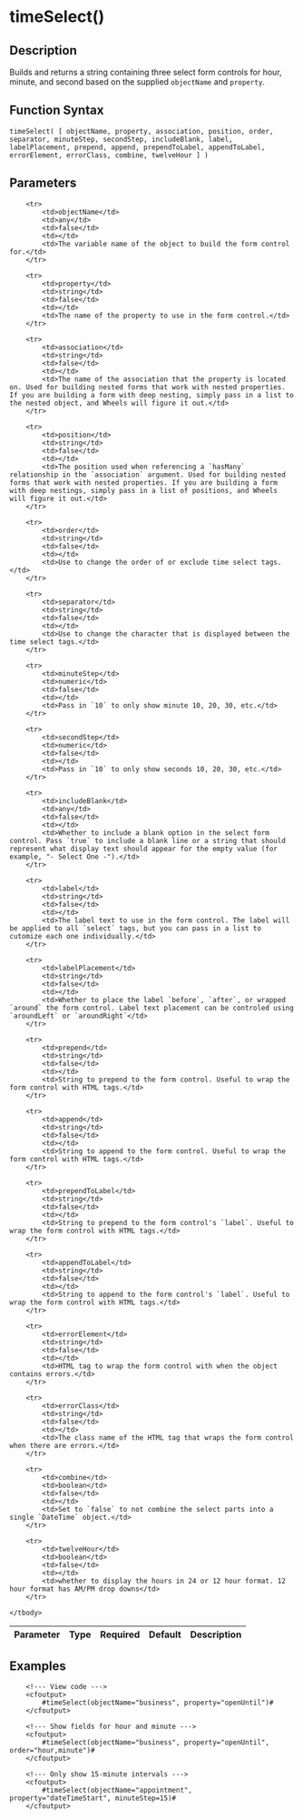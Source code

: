 # timeSelect()

## Description
Builds and returns a string containing three select form controls for hour, minute, and second based on the supplied `objectName` and `property`.

## Function Syntax
	timeSelect( [ objectName, property, association, position, order, separator, minuteStep, secondStep, includeBlank, label, labelPlacement, prepend, append, prependToLabel, appendToLabel, errorElement, errorClass, combine, twelveHour ] )


## Parameters
<table>
	<thead>
		<tr>
			<th>Parameter</th>
			<th>Type</th>
			<th>Required</th>
			<th>Default</th>
			<th>Description</th>
		</tr>
	</thead>
	<tbody>
		
		<tr>
			<td>objectName</td>
			<td>any</td>
			<td>false</td>
			<td></td>
			<td>The variable name of the object to build the form control for.</td>
		</tr>
		
		<tr>
			<td>property</td>
			<td>string</td>
			<td>false</td>
			<td></td>
			<td>The name of the property to use in the form control.</td>
		</tr>
		
		<tr>
			<td>association</td>
			<td>string</td>
			<td>false</td>
			<td></td>
			<td>The name of the association that the property is located on. Used for building nested forms that work with nested properties. If you are building a form with deep nesting, simply pass in a list to the nested object, and Wheels will figure it out.</td>
		</tr>
		
		<tr>
			<td>position</td>
			<td>string</td>
			<td>false</td>
			<td></td>
			<td>The position used when referencing a `hasMany` relationship in the `association` argument. Used for building nested forms that work with nested properties. If you are building a form with deep nestings, simply pass in a list of positions, and Wheels will figure it out.</td>
		</tr>
		
		<tr>
			<td>order</td>
			<td>string</td>
			<td>false</td>
			<td></td>
			<td>Use to change the order of or exclude time select tags.</td>
		</tr>
		
		<tr>
			<td>separator</td>
			<td>string</td>
			<td>false</td>
			<td></td>
			<td>Use to change the character that is displayed between the time select tags.</td>
		</tr>
		
		<tr>
			<td>minuteStep</td>
			<td>numeric</td>
			<td>false</td>
			<td></td>
			<td>Pass in `10` to only show minute 10, 20, 30, etc.</td>
		</tr>
		
		<tr>
			<td>secondStep</td>
			<td>numeric</td>
			<td>false</td>
			<td></td>
			<td>Pass in `10` to only show seconds 10, 20, 30, etc.</td>
		</tr>
		
		<tr>
			<td>includeBlank</td>
			<td>any</td>
			<td>false</td>
			<td></td>
			<td>Whether to include a blank option in the select form control. Pass `true` to include a blank line or a string that should represent what display text should appear for the empty value (for example, "- Select One -").</td>
		</tr>
		
		<tr>
			<td>label</td>
			<td>string</td>
			<td>false</td>
			<td></td>
			<td>The label text to use in the form control. The label will be applied to all `select` tags, but you can pass in a list to cutomize each one individually.</td>
		</tr>
		
		<tr>
			<td>labelPlacement</td>
			<td>string</td>
			<td>false</td>
			<td></td>
			<td>Whether to place the label `before`, `after`, or wrapped `around` the form control. Label text placement can be controled using `aroundLeft` or `aroundRight`</td>
		</tr>
		
		<tr>
			<td>prepend</td>
			<td>string</td>
			<td>false</td>
			<td></td>
			<td>String to prepend to the form control. Useful to wrap the form control with HTML tags.</td>
		</tr>
		
		<tr>
			<td>append</td>
			<td>string</td>
			<td>false</td>
			<td></td>
			<td>String to append to the form control. Useful to wrap the form control with HTML tags.</td>
		</tr>
		
		<tr>
			<td>prependToLabel</td>
			<td>string</td>
			<td>false</td>
			<td></td>
			<td>String to prepend to the form control's `label`. Useful to wrap the form control with HTML tags.</td>
		</tr>
		
		<tr>
			<td>appendToLabel</td>
			<td>string</td>
			<td>false</td>
			<td></td>
			<td>String to append to the form control's `label`. Useful to wrap the form control with HTML tags.</td>
		</tr>
		
		<tr>
			<td>errorElement</td>
			<td>string</td>
			<td>false</td>
			<td></td>
			<td>HTML tag to wrap the form control with when the object contains errors.</td>
		</tr>
		
		<tr>
			<td>errorClass</td>
			<td>string</td>
			<td>false</td>
			<td></td>
			<td>The class name of the HTML tag that wraps the form control when there are errors.</td>
		</tr>
		
		<tr>
			<td>combine</td>
			<td>boolean</td>
			<td>false</td>
			<td></td>
			<td>Set to `false` to not combine the select parts into a single `DateTime` object.</td>
		</tr>
		
		<tr>
			<td>twelveHour</td>
			<td>boolean</td>
			<td>false</td>
			<td></td>
			<td>whether to display the hours in 24 or 12 hour format. 12 hour format has AM/PM drop downs</td>
		</tr>
		
	</tbody>
</table>


## Examples
	
		<!--- View code --->
		<cfoutput>
		    #timeSelect(objectName="business", property="openUntil")#
		</cfoutput>
		
		<!--- Show fields for hour and minute --->
		<cfoutput>
			#timeSelect(objectName="business", property="openUntil", order="hour,minute")#
		</cfoutput>
		
		<!--- Only show 15-minute intervals --->
		<cfoutput>
			#timeSelect(objectName="appointment", property="dateTimeStart", minuteStep=15)#
		</cfoutput>

